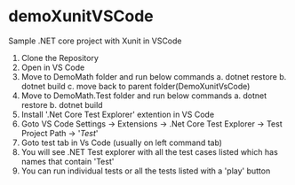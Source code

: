 # demoXunitVSCode
Sample .NET core project with Xunit in VSCode

1. Clone the Repository
2. Open in VS Code
3. Move to DemoMath folder and run below commands
    a. dotnet restore
    b. dotnet build
    c. move back to parent folder(DemoXunitVsCode)
4. Move to DemoMath.Test folder and run below commands
    a. dotnet restore
    b. dotnet build
5. Install '.Net Core Test Explorer' extention in VS Code
6. Goto VS Code Settings -> Extensions -> .Net Core Test Explorer -> Test Project Path -> '*Test*'
7. Goto test tab in Vs Code (usually on left command tab)
8. You will see .NET Test explorer with all the test cases listed which has names that contain 'Test'
9. You can run individual tests or all the tests listed with a 'play' button
